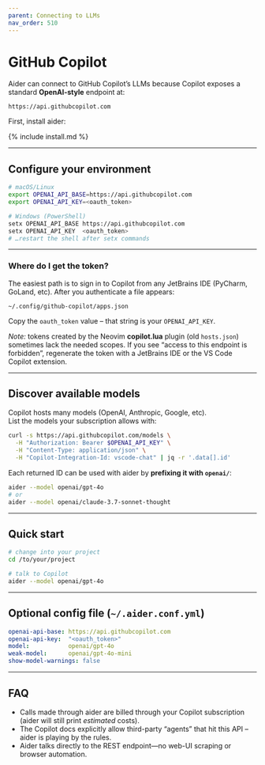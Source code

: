 ```yaml
---
parent: Connecting to LLMs
nav_order: 510
---
```


# GitHub Copilot

Aider can connect to GitHub Copilot’s LLMs because Copilot exposes a standard **OpenAI-style**
endpoint at:

```
https://api.githubcopilot.com
```

First, install aider:

{% include install.md %}

---

## Configure your environment

```bash
# macOS/Linux
export OPENAI_API_BASE=https://api.githubcopilot.com
export OPENAI_API_KEY=<oauth_token>

# Windows (PowerShell)
setx OPENAI_API_BASE https://api.githubcopilot.com
setx OPENAI_API_KEY  <oauth_token>
# …restart the shell after setx commands
```

---

### Where do I get the token?
The easiest path is to sign in to Copilot from any JetBrains IDE (PyCharm, GoLand, etc).
After you authenticate a file appears:

```
~/.config/github-copilot/apps.json
```

Copy the `oauth_token` value – that string is your `OPENAI_API_KEY`.

*Note:* tokens created by the Neovim **copilot.lua** plugin (old `hosts.json`) sometimes lack the
needed scopes. If you see “access to this endpoint is forbidden”, regenerate the token with a
JetBrains IDE or the VS Code Copilot extension.

---

## Discover available models

Copilot hosts many models (OpenAI, Anthropic, Google, etc).  
List the models your subscription allows with:

```bash
curl -s https://api.githubcopilot.com/models \
  -H "Authorization: Bearer $OPENAI_API_KEY" \
  -H "Content-Type: application/json" \
  -H "Copilot-Integration-Id: vscode-chat" | jq -r '.data[].id'
```

Each returned ID can be used with aider by **prefixing it with `openai/`**:

```bash
aider --model openai/gpt-4o
# or
aider --model openai/claude-3.7-sonnet-thought
```

---

## Quick start

```bash
# change into your project
cd /to/your/project

# talk to Copilot
aider --model openai/gpt-4o
```

---

## Optional config file (`~/.aider.conf.yml`)

```yaml
openai-api-base: https://api.githubcopilot.com
openai-api-key:  "<oauth_token>"
model:           openai/gpt-4o
weak-model:      openai/gpt-4o-mini
show-model-warnings: false
```

---

## FAQ

* Calls made through aider are billed through your Copilot subscription  
  (aider will still print *estimated* costs).
* The Copilot docs explicitly allow third-party “agents” that hit this API – aider is playing by
  the rules.
* Aider talks directly to the REST endpoint—no web-UI scraping or browser automation.


